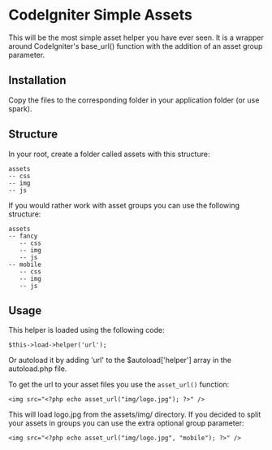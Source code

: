 CodeIgniter Simple Assets
=========================

This will be the most simple asset helper you have ever seen. It is a wrapper around CodeIgniter's base_url() function with the addition of an asset group parameter.

Installation
------------

Copy the files to the corresponding folder in your application folder (or use spark).

Structure
---------

In your root, create a folder called assets with this structure:

	assets
	-- css
	-- img
	-- js
	
If you would rather work with asset groups you can use the following structure:

	assets
	-- fancy
	   -- css
	   -- img
	   -- js
	-- mobile
	   -- css
	   -- img 
	   -- js
	
Usage
-----

This helper is loaded using the following code:

	$this->load->helper('url');
	
Or autoload it by adding 'url' to the $autoload['helper'] array in the autoload.php file.

To get the url to your asset files you use the `asset_url()` function:

	<img src="<?php echo asset_url("img/logo.jpg"); ?>" />
	
This will load logo.jpg from the assets/img/ directory. If you decided to split your assets in groups you can use the extra optional group parameter:

	<img src="<?php echo asset_url("img/logo.jpg", "mobile"); ?>" />
